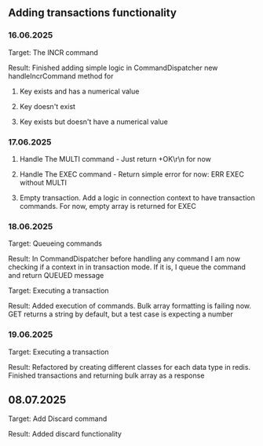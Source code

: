 ## Adding transactions functionality

### 16.06.2025
Target: The INCR command

Result: Finished adding simple logic in CommandDispatcher new handleIncrCommand method for 

1) Key exists and has a numerical value

2) Key doesn't exist

3) Key exists but doesn't have a numerical value

### 17.06.2025
1) Handle The MULTI command - Just return +OK\r\n for now

2) Handle The EXEC command - Return simple error for now: ERR EXEC without MULTI

3) Empty transaction. Add a logic in connection context to have transaction commands. For now, empty array is returned for EXEC

### 18.06.2025
Target: Queueing commands

Result: In CommandDispatcher before handling any command I am now checking if a context in in transaction mode. If it is, I queue the command and return QUEUED message

Target: Executing a transaction

Result: Added execution of commands. Bulk array formatting is failing now. GET returns a string by default, but a test case is expecting a number

### 19.06.2025
Target: Executing a transaction

Result: Refactored by creating different classes for each data type in redis. Finished transactions and returning bulk array as a response

## 08.07.2025
Target: Add Discard command

Result: Added discard functionality



